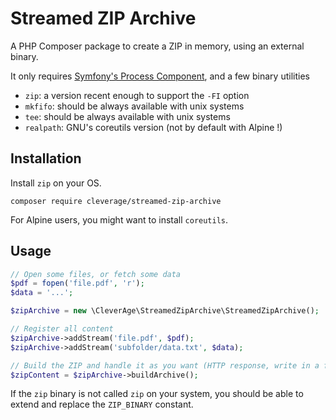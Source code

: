 # Streamed ZIP Archive

A PHP Composer package to create a ZIP in memory, using an external binary.

It only requires [Symfony's Process Component](https://symfony.com/doc/current/components/process.html), and a few binary utilities
- `zip`: a version recent enough to support the `-FI` option
- `mkfifo`: should be always available with unix systems
- `tee`: should be always available with unix systems
- `realpath`: GNU's coreutils version (not by default with Alpine !)

## Installation

Install `zip` on your OS.

```shell script
composer require cleverage/streamed-zip-archive
```

For Alpine users, you might want to install `coreutils`.

## Usage

```php
// Open some files, or fetch some data
$pdf = fopen('file.pdf', 'r');
$data = '...';

$zipArchive = new \CleverAge\StreamedZipArchive\StreamedZipArchive();

// Register all content
$zipArchive->addStream('file.pdf', $pdf);
$zipArchive->addStream('subfolder/data.txt', $data);

// Build the ZIP and handle it as you want (HTTP response, write in a file, etc...)
$zipContent = $zipArchive->buildArchive();
```

If the `zip` binary is not called `zip` on your system, you should be able to extend and replace the `ZIP_BINARY` constant.
